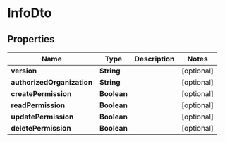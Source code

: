 # InfoDto

## Properties

|            Name            |    Type     | Description |   Notes    |
|----------------------------|-------------|-------------|------------|
| **version**                | **String**  |             | [optional] |
| **authorizedOrganization** | **String**  |             | [optional] |
| **createPermission**       | **Boolean** |             | [optional] |
| **readPermission**         | **Boolean** |             | [optional] |
| **updatePermission**       | **Boolean** |             | [optional] |
| **deletePermission**       | **Boolean** |             | [optional] |

